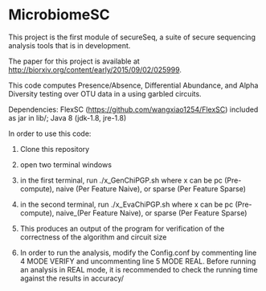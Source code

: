 # MicrobiomeSC

This project is the first module of secureSeq, a suite of secure sequencing analysis tools that is in development.

The paper for this project is available at http://biorxiv.org/content/early/2015/09/02/025999. 

This code computes Presence/Absence, Differential Abundance, and Alpha Diversity testing 
over OTU data in a using garbled circuits.

Dependencies: FlexSC (https://github.com/wangxiao1254/FlexSC) included as jar in lib/; Java 8 (jdk-1.8, jre-1.8)

In order to use this code:

1) Clone this repository

2) open two terminal windows

3) in the first terminal, run ./x_GenChiPGP.sh where x can be pc (Pre-compute), naive (Per Feature Naive), or sparse (Per Feature Sparse)

4) in the second terminal, run ./x_EvaChiPGP.sh where x can be pc (Pre-compute), naive_(Per Feature Naive), or sparse (Per Feature Sparse)

5) This produces an output of the program for verification of the correctness of the algorithm and circuit size

6) In order to run the analysis, modify the Config.conf by commenting line 4 MODE VERIFY and uncommenting line 5 MODE REAL.  Before running an analysis in REAL mode, it is recommended to check the running time against the results in accuracy/
